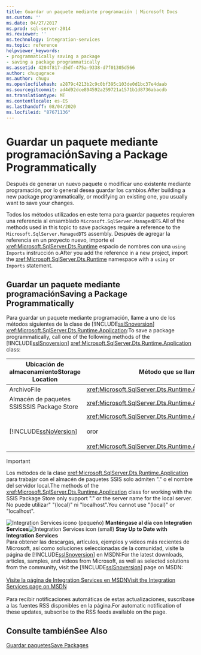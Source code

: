 ```yaml
---
title: Guardar un paquete mediante programación | Microsoft Docs
ms.custom: ''
ms.date: 04/27/2017
ms.prod: sql-server-2014
ms.reviewer: ''
ms.technology: integration-services
ms.topic: reference
helpviewer_keywords:
- programmatically saving a package
- saving a package programmatically
ms.assetid: 4204f817-d5df-475a-9338-d7f01305d566
author: chugugrace
ms.author: chugu
ms.openlocfilehash: a2879c4213b2c9c0bf395c103de0d1bc37e4daab
ms.sourcegitcommit: ad4d92dce894592a259721a1571b1d8736abacdb
ms.translationtype: MT
ms.contentlocale: es-ES
ms.lasthandoff: 08/04/2020
ms.locfileid: "87671136"
---
```

# <a name="saving-a-package-programmatically"></a><span data-ttu-id="f53aa-102">Guardar un paquete mediante programación</span><span class="sxs-lookup"><span data-stu-id="f53aa-102">Saving a Package Programmatically</span></span>
  <span data-ttu-id="f53aa-103">Después de generar un nuevo paquete o modificar uno existente mediante programación, por lo general desea guardar los cambios.</span><span class="sxs-lookup"><span data-stu-id="f53aa-103">After building a new package programmatically, or modifying an existing one, you usually want to save your changes.</span></span>  
  
 <span data-ttu-id="f53aa-104">Todos los métodos utilizados en este tema para guardar paquetes requieren una referencia al ensamblado `Microsoft.SqlServer.ManagedDTS`.</span><span class="sxs-lookup"><span data-stu-id="f53aa-104">All of the methods used in this topic to save packages require a reference to the `Microsoft.SqlServer.ManagedDTS` assembly.</span></span> <span data-ttu-id="f53aa-105">Después de agregar la referencia en un proyecto nuevo, importe el <xref:Microsoft.SqlServer.Dts.Runtime> espacio de nombres con una `using` `Imports` instrucción o.</span><span class="sxs-lookup"><span data-stu-id="f53aa-105">After you add the reference in a new project, import the <xref:Microsoft.SqlServer.Dts.Runtime> namespace with a `using` or `Imports` statement.</span></span>  
  
## <a name="saving-a-package-programmatically"></a><span data-ttu-id="f53aa-106">Guardar un paquete mediante programación</span><span class="sxs-lookup"><span data-stu-id="f53aa-106">Saving a Package Programmatically</span></span>  
 <span data-ttu-id="f53aa-107">Para guardar un paquete mediante programación, llame a uno de los métodos siguientes de la clase de [!INCLUDE[ssISnoversion](../../includes/ssisnoversion-md.md)] <xref:Microsoft.SqlServer.Dts.Runtime.Application>:</span><span class="sxs-lookup"><span data-stu-id="f53aa-107">To save a package programmatically, call one of the following methods of the [!INCLUDE[ssISnoversion](../../includes/ssisnoversion-md.md)] <xref:Microsoft.SqlServer.Dts.Runtime.Application> class:</span></span>  
  
|<span data-ttu-id="f53aa-108">Ubicación de almacenamiento</span><span class="sxs-lookup"><span data-stu-id="f53aa-108">Storage Location</span></span>|<span data-ttu-id="f53aa-109">Método que se llama</span><span class="sxs-lookup"><span data-stu-id="f53aa-109">Method to Call</span></span>|  
|----------------------|--------------------|  
|<span data-ttu-id="f53aa-110">Archivo</span><span class="sxs-lookup"><span data-stu-id="f53aa-110">File</span></span>|<xref:Microsoft.SqlServer.Dts.Runtime.Application.SaveToXml%2A>|  
|<span data-ttu-id="f53aa-111">Almacén de paquetes SSIS</span><span class="sxs-lookup"><span data-stu-id="f53aa-111">SSIS Package Store</span></span>|<xref:Microsoft.SqlServer.Dts.Runtime.Application.SaveToDtsServer%2A>|  
|[!INCLUDE[ssNoVersion](../../includes/ssnoversion-md.md)]|<xref:Microsoft.SqlServer.Dts.Runtime.Application.SaveToSqlServer%2A><br /><br /> <span data-ttu-id="f53aa-112">or</span><span class="sxs-lookup"><span data-stu-id="f53aa-112">or</span></span><br /><br /> <xref:Microsoft.SqlServer.Dts.Runtime.Application.SaveToSqlServerAs%2A>|  
  
> [!IMPORTANT]  
>  <span data-ttu-id="f53aa-113">Los métodos de la clase <xref:Microsoft.SqlServer.Dts.Runtime.Application> para trabajar con el almacén de paquetes SSIS solo admiten "." o el nombre del servidor local.</span><span class="sxs-lookup"><span data-stu-id="f53aa-113">The methods of the <xref:Microsoft.SqlServer.Dts.Runtime.Application> class for working with the SSIS Package Store only support "." or the server name for the local server.</span></span> <span data-ttu-id="f53aa-114">No puede utilizar" "(local)" ni "localhost".</span><span class="sxs-lookup"><span data-stu-id="f53aa-114">You cannot use "(local)" or "localhost".</span></span>  
  
<span data-ttu-id="f53aa-115">![Integration Services icono (pequeño)](../media/dts-16.gif "Icono de Integration Services (pequeño)")  **Manténgase al día con Integration Services**</span><span class="sxs-lookup"><span data-stu-id="f53aa-115">![Integration Services icon (small)](../media/dts-16.gif "Integration Services icon (small)")  **Stay Up to Date with Integration Services**</span></span><br /> <span data-ttu-id="f53aa-116">Para obtener las descargas, artículos, ejemplos y vídeos más recientes de Microsoft, así como soluciones seleccionadas de la comunidad, visite la página de [!INCLUDE[ssISnoversion](../../includes/ssisnoversion-md.md)] en MSDN:</span><span class="sxs-lookup"><span data-stu-id="f53aa-116">For the latest downloads, articles, samples, and videos from Microsoft, as well as selected solutions from the community, visit the [!INCLUDE[ssISnoversion](../../includes/ssisnoversion-md.md)] page on MSDN:</span></span><br /><br /> [<span data-ttu-id="f53aa-117">Visite la página de Integration Services en MSDN</span><span class="sxs-lookup"><span data-stu-id="f53aa-117">Visit the Integration Services page on MSDN</span></span>](https://go.microsoft.com/fwlink/?LinkId=136655)<br /><br /> <span data-ttu-id="f53aa-118">Para recibir notificaciones automáticas de estas actualizaciones, suscríbase a las fuentes RSS disponibles en la página.</span><span class="sxs-lookup"><span data-stu-id="f53aa-118">For automatic notification of these updates, subscribe to the RSS feeds available on the page.</span></span>  
  
## <a name="see-also"></a><span data-ttu-id="f53aa-119">Consulte también</span><span class="sxs-lookup"><span data-stu-id="f53aa-119">See Also</span></span>  
 [<span data-ttu-id="f53aa-120">Guardar paquetes</span><span class="sxs-lookup"><span data-stu-id="f53aa-120">Save Packages</span></span>](../save-packages.md)  
  
  
